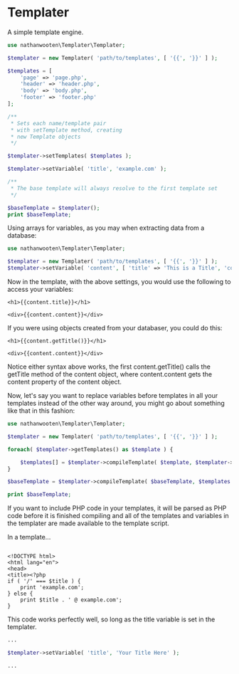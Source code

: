# Templater
A simple template engine.

```php
use nathanwooten\Templater\Templater;

$templater = new Templater( 'path/to/templates', [ '{{', '}}' ] );

$templates = [
    'page' => 'page.php',
    'header' => 'header.php',
    'body' => 'body.php',
    'footer' => 'footer.php'
];

/**
 * Sets each name/template pair
 * with setTemplate method, creating
 * new Template objects
 */

$templater->setTemplates( $templates );

$templater->setVariable( 'title', 'example.com' );

/**
 * The base template will always resolve to the first template set
 */

$baseTemplate = $templater();
print $baseTemplate;

```

Using arrays for variables, as you may when extracting data from a database:

```php
use nathanwooten\Templater\Templater;

$templater = new Templater( 'path/to/templates', [ '{{', '}}' ] );
$templater->setVariable( 'content', [ 'title' => 'This is a Title', 'content' => 'This is the Content' ] );

```

Now in the template, with the above settings, you would use the following to access your variables:

```
<h1>{{content.title}}</h1>

<div>{{content.content}}</div>
```

If you were using objects created from your databaser, you could do this:

```
<h1>{{content.getTitle()}}</h1>

<div>{{content.content}}</div>
```

Notice either syntax above works, the first content.getTitle() calls the getTitle method of the content object, where content.content gets the content property of the content object.

Now, let's say you want to replace variables before templates in all your templates instead of the other way around, you might go about something like that in this fashion:

```php
use nathanwooten\Templater\Templater;

$templater = new Templater( 'path/to/templates', [ '{{', '}}' ] );

foreach( $templater->getTemplates() as $template ) {

    $templates[] = $templater->compileTemplate( $template, $templater->getVariables() );
}

$baseTemplate = $templater->compileTemplate( $baseTemplate, $templates );

print $baseTemplate;

```

If you want to include PHP code in your templates, it will be parsed as PHP code before it is finished compiling and all of the templates and variables in the templater are made available to the template script.

In a template...

```

<!DOCTYPE html>
<html lang="en">
<head>
<title><?php
if ( '/' === $title ) {
    print 'example.com';
} else {
    print $title . ' @ example.com';
}
```

This code works perfectly well, so long as the title variable is set in the templater.

```php
...

$templater->setVariable( 'title', 'Your Title Here' );

...
```
